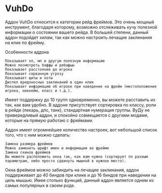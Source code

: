# VuhDo
Аддон VuhDo относится к категории рейд фреймов. Это очень мощный инструмент, благодаря которому, 
возможно отслеживать кучу полезной информации о состоянии вашего рейда. В большей степени, данный 
аддон подойдет хилам, так как можно настроить лечащие заклинания на клик по фрейму.

Особенности аддона

    Показывает хп, мп и другую полезную информацию
    Можно посмотреть баффы и дебафыы
    Показывает расстояние до игрока
    Показывает сорванную угрозу
    Показывает щиты и хоты
    Диспел вредоносных заклинаний в один клик
    Показывает информацию об игроке при наведение на фрейм (местоположение игрока, никнейм, класс и т.д.).

Имеет поддержку до 10 групп одновременно, вы можете расставить их так, как вам удобно. В аддоне присутствует 
сортировка по классу, роли в рейде (лекарь, дпс, танк), стандартная нумерация группы. ВуДу не привередливый аддон, 
и спокойно совмещается с другими модами, которые на прямую работаю с фреймами.

Аддон имеет огромнейшее количество настроек, вот небольшой список того, что с ним можно сделать:

    Замена размера фреймов
    Можно заменить шрифт имен и информации во фрейме
    Замена скинов фреймов
    Вы можете расположить окна так, как вам нужно (сортирует по разным параметрам, либо просто сдвинуть мышкой в нужное место).

Окна фреймов можно забиндить на лечащие заклинания, аддон поддерживает до 40 биндов при клике и до 16 биндов при наведении 
на цель мышью. Имея столько функций, данный аддон является одним из самых популярных в своем роде.